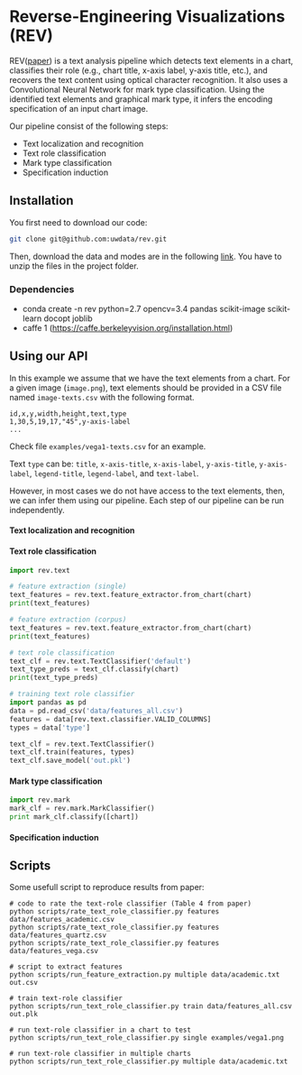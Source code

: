 # Reverse-Engineering Visualizations (REV)

REV([paper](http://idl.cs.washington.edu/papers/reverse-engineering-vis/)) is a text analysis pipeline which detects text elements in a chart, classifies their role (e.g., chart title, x-axis label, y-axis title, etc.), and recovers the text content using optical character recognition. It also uses a Convolutional Neural Network for mark type classification. Using the identified text elements and graphical mark type, it infers the encoding specification of an input chart image.

Our pipeline consist of the following steps:

* Text localization and recognition
* Text role classification 
* Mark type classification 
* Specification induction

## Installation
You first need to download our code:  
```sh
git clone git@github.com:uwdata/rev.git
```

Then, download the data and modes are in the following 
[link](https://drive.google.com/open?id=1Bg9hyxlt2szXj6CBWIIt3yInIjKEqPFx).
You have to unzip the files in the project folder. 


### Dependencies
* conda create -n rev python=2.7 opencv=3.4 pandas scikit-image scikit-learn 
docopt joblib
* caffe 1 (https://caffe.berkeleyvision.org/installation.html)

## Using our API
In this example we assume that we have the text elements from a chart. For a given image (`image.png`), text elements should be provided in a CSV file named `image-texts.csv` with the following format. 

```CSV
id,x,y,width,height,text,type
1,30,5,19,17,"45",y-axis-label
...
```
Check file `examples/vega1-texts.csv` for an example.

Text `type` can be: `title`, `x-axis-title`, `x-axis-label`, `y-axis-title`, 
`y-axis-label`, `legend-title`, `legend-label`, and `text-label`.

However, in most cases we do not have access to the text elements, then, we can infer them using our pipeline. Each step of our pipeline can be run independently.  



#### Text localization and recognition

#### Text role classification
```python
import rev.text

# feature extraction (single)
text_features = rev.text.feature_extractor.from_chart(chart)
print(text_features)

# feature extraction (corpus)
text_features = rev.text.feature_extractor.from_chart(chart)
print(text_features)

# text role classification
text_clf = rev.text.TextClassifier('default')
text_type_preds = text_clf.classify(chart)
print(text_type_preds)

# training text role classifier
import pandas as pd
data = pd.read_csv('data/features_all.csv')
features = data[rev.text.classifier.VALID_COLUMNS]
types = data['type']

text_clf = rev.text.TextClassifier()
text_clf.train(features, types)
text_clf.save_model('out.pkl')
```

#### Mark type classification
```python
import rev.mark
mark_clf = rev.mark.MarkClassifier()
print mark_clf.classify([chart])
```

#### Specification induction


## Scripts
Some usefull script to reproduce results from paper: 
```shell
# code to rate the text-role classifier (Table 4 from paper)
python scripts/rate_text_role_classifier.py features data/features_academic.csv
python scripts/rate_text_role_classifier.py features data/features_quartz.csv
python scripts/rate_text_role_classifier.py features data/features_vega.csv

# script to extract features
python scripts/run_feature_extraction.py multiple data/academic.txt out.csv

# train text-role classifier
python scripts/run_text_role_classifier.py train data/features_all.csv out.plk

# run text-role classifier in a chart to test
python scripts/run_text_role_classifier.py single examples/vega1.png

# run text-role classifier in multiple charts
python scripts/run_text_role_classifier.py multiple data/academic.txt
``` 
 
